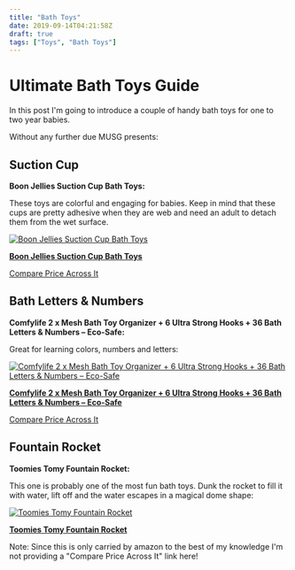 ```yaml
---
title: "Bath Toys"
date: 2019-09-14T04:21:58Z
draft: true
tags: ["Toys", "Bath Toys"]
---
```


# Ultimate Bath Toys Guide
In this post I'm going to introduce a couple of handy bath toys for one to two year babies.

Without any further due MUSG presents:

## Suction Cup
**Boon Jellies Suction Cup Bath Toys:**

These toys are colorful and engaging for babies. Keep in mind that these cups are pretty adhesive when they are web and need an adult to detach them from the wet surface.

[![Boon Jellies Suction Cup Bath Toys](https://images-na.ssl-images-amazon.com/images/I/71qla4ysStL._SL500_.jpg)](https://www.amazon.com/gp/product/B017IQZA76/ref=ppx_yo_dt_b_asin_title_o08_s00?ie=UTF8&amp;psc=1&_encoding=UTF8&tag=didellc-20&linkCode=ur2&linkId=0e62c87b146eb329d64b76d9ff168eb7&camp=1789&creative=9325)

[**Boon Jellies Suction Cup Bath Toys**](https://www.amazon.com/gp/product/B017IQZA76/ref=ppx_yo_dt_b_asin_title_o08_s00?ie=UTF8&amp;psc=1&_encoding=UTF8&tag=didellc-20&linkCode=ur2&linkId=0e62c87b146eb329d64b76d9ff168eb7&camp=1789&creative=9325)

[Compare Price Across It](http://comparepriceacross.com:1313/?sqr=suction%20cups%20toys)


## Bath Letters & Numbers
**Comfylife 2 x Mesh Bath Toy Organizer + 6 Ultra Strong Hooks + 36 Bath Letters & Numbers – Eco-Safe:**

Great for learning colors, numbers and letters:

[![Comfylife 2 x Mesh Bath Toy Organizer + 6 Ultra Strong Hooks + 36 Bath Letters & Numbers – Eco-Safe](https://images-na.ssl-images-amazon.com/images/I/91kG7tn40nL._SL450_.jpg)](https://www.amazon.com/dp/B0763MSYLZ/ref=sspa_dk_detail_1?&amp;psc=1&_encoding=UTF8&tag=didellc-20&linkCode=ur2&linkId=0e62c87b146eb329d64b76d9ff168eb7&camp=1789&creative=9325)

[**Comfylife 2 x Mesh Bath Toy Organizer + 6 Ultra Strong Hooks + 36 Bath Letters & Numbers – Eco-Safe**](https://www.amazon.com/dp/B0763MSYLZ/ref=sspa_dk_detail_1?&amp;psc=1&_encoding=UTF8&tag=didellc-20&linkCode=ur2&linkId=0e62c87b146eb329d64b76d9ff168eb7&camp=1789&creative=9325)

[Compare Price Across It](http://comparepriceacross.com:1313/?sqr=Bath%20Letters%20&%20Numbers)


## Fountain Rocket
**Toomies Tomy Fountain Rocket:**

This one is probably one of the most fun bath toys. Dunk the rocket to fill it with water, lift off and the water escapes in a magical dome shape:

[![Toomies Tomy Fountain Rocket](https://images-na.ssl-images-amazon.com/images/I/51R6LYS8tfL._SL500_.jpg)](https://www.amazon.com/gp/product/B00RZSRKL2/ref=ppx_yo_dt_b_asin_title_o00_s00?ie=UTF8&amp;psc=1&_encoding=UTF8&tag=didellc-20&linkCode=ur2&linkId=0e62c87b146eb329d64b76d9ff168eb7&camp=1789&creative=9325)

[**Toomies Tomy Fountain Rocket**](https://www.amazon.com/gp/product/B00RZSRKL2/ref=ppx_yo_dt_b_asin_title_o00_s00?ie=UTF8&amp;psc=1&_encoding=UTF8&tag=didellc-20&linkCode=ur2&linkId=0e62c87b146eb329d64b76d9ff168eb7&camp=1789&creative=9325)

Note: Since this is only carried by amazon to the best of my knowledge I'm not providing a "Compare Price Across It" link here!

